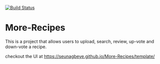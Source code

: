 [![Build Status](https://travis-ci.org/SEUNAGBEYE/More-Recipes.svg?branch=FT-test-for-all-recipe-route-%23152309331)](https://travis-ci.org/SEUNAGBEYE/More-Recipes)

# More-Recipes
This is a project that allows users to upload, search, review, up-vote and down-vote a recipe.

checkout the UI at https://seunagbeye.github.io/More-Recipes/template/
